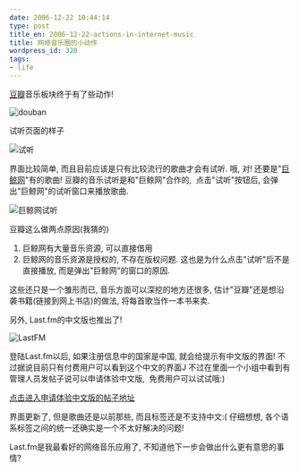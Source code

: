 ```yaml
---
date: 2006-12-22 10:44:14
type: post
title_en: 2006-12-22-actions-in-internet-music
title: 网络音乐圈的小动作
wordpress_id: 320
tags:
- life
---
```


[豆瓣](http://www.douban.com)音乐板块终于有了些动作!

![douban](http://nickcheng.zoto.com/img/original/0bd4ffe25ea06ab8507d5ce0369156f9-.jpg)

试听页面的样子

![试听](http://nickcheng.zoto.com/img/original/aaf9563732a0c90ecb19a23757bdd981-.jpg)

界面比较简单, 而且目前应该是只有比较流行的歌曲才会有试听. 哦, 对! 还要是"[巨鲸网](http://www.top100.cn)"有的歌曲! 豆瓣的音乐试听是和"巨鲸网"合作的,  点击"试听"按钮后, 会弹出"巨鲸网"的试听窗口来播放歌曲.

![巨鲸网试听](http://nickcheng.zoto.com/img/original/b72d0e3e255c09896f51f7973c355694-.jpg)

豆瓣这么做两点原因(我猜的)
	
1. 巨鲸网有大量音乐资源, 可以直接借用
2. 巨鲸网的音乐资源是授权的, 不存在版权问题. 这也是为什么点击"试听"后不是直接播放, 而是弹出"巨鲸网"的窗口的原因.

这些还只是一个雏形而已, 音乐方面可以深挖的地方还很多, 估计"豆瓣"还是想沿袭书籍(链接到网上书店)的做法, 将每首歌当作一本书来卖.

另外, Last.fm的中文版也推出了!

![LastFM](http://nickcheng.zoto.com/img/original/b3bc6b5fc6c59e4ed2e8f1a4b793ded0-.jpg)

登陆Last.fm以后, 如果注册信息中的国家是中国, 就会给提示有中文版的界面! 不过据说目前只有付费用户可以看到这个中文的界面J 不过在里面一个小组中看到有管理人员发帖子说可以申请体验中文版,  免费用户可以试试哦:)

[点击进入申请体验中文版的帖子地址](http://www.lastfm.cn/group/TopMuzik/forum/11443/_/204183)

界面更新了, 但是歌曲还是以前那些, 而且标签还是不支持中文:( 仔细想想, 各个语系标签之间的统一还确实是一个不太好解决的问题!

Last.fm是我最看好的网络音乐应用了, 不知道他下一步会做出什么更有意思的事情?
